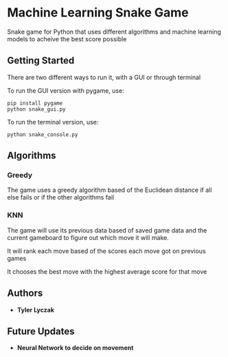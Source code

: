 # Machine Learning Snake Game
Snake game for Python that uses different algorithms and machine learning models
to acheive the best score possible


## Getting Started

There are two different ways to run it, with a GUI or through terminal

To run the GUI version with pygame, use:
```
pip install pygame
python snake_gui.py
```

To run the terminal version, use:
```
python snake_console.py
```

## Algorithms

### Greedy
The game uses a greedy algorithm based of the Euclidean distance if all else fails
or if the other algorithms fail

### KNN
The game will use its previous data based of saved game data and the current gameboard
to figure out which move it will make.

It will rank each move based of the scores each move got on previous games

It chooses the best move with the highest average score for that move


## Authors

* **Tyler Lyczak**

## Future Updates

* **Neural Network to decide on movement**
